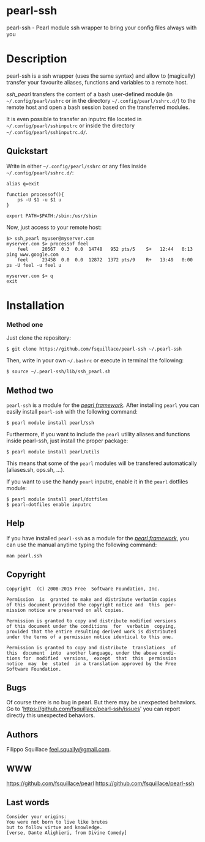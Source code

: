 pearl-ssh
=========
pearl-ssh - Pearl module ssh wrapper to bring your config files always with you

Description
===========
pearl-ssh is a ssh wrapper (uses the same syntax) and allow to (magically)
transfer your favourite aliases, functions and variables to a remote host.

*ssh_pearl* transfers the content of a bash user-defined module
(in `~/.config/pearl/sshrc` or in the directory `~/.config/pearl/sshrc.d/`)
to the remote host and open a bash session based on the transferred modules.

It is even possible to transfer an inputrc file located
in `~/.config/pearl/sshinputrc` or inside the directory `~/.config/pearl/sshinputrc.d/`.


## Quickstart ##

Write in either `~/.config/pearl/sshrc` or any files inside `~/.config/pearl/sshrc.d/`:

    alias q=exit

    function processof(){
        ps -U $1 -u $1 u
    }

    export PATH=$PATH:/sbin:/usr/sbin


Now, just access to your remote host:

    $> ssh_pearl myuser@myserver.com
    myserver.com $> processof feel
        feel     20567  0.3  0.0  14748   952 pts/5    S+   12:44   0:13 ping www.google.com
        feel     23458  0.0  0.0  12872  1372 pts/9    R+   13:49   0:00 ps -U feel -u feel u

    myserver.com $> q
    exit

Installation
============

### Method one ###
Just clone the repository:

    $ git clone https://github.com/fsquillace/pearl-ssh ~/.pearl-ssh

Then, write in your own `~/.bashrc` or execute in terminal the following:

    $ source ~/.pearl-ssh/lib/ssh_pearl.sh

## Method two ##
`pearl-ssh` is a module for the [*pearl framework*](https://github.com/fsquillace/pearl).
After installing `pearl` you can easily install `pearl-ssh` with the following command:

    $ pearl module install pearl/ssh

Furthermore, if you want to include the `pearl` utility aliases and functions
inside pearl-ssh, just install the proper package:

    $ pearl module install pearl/utils

This means that some of the `pearl` modules will be transfered automatically
(aliases.sh, ops.sh, ...).

If you want to use the handy `pearl` inputrc, enable it in the `pearl` dotfiles module:

    $ pearl module install pearl/dotfiles
    $ pearl-dotfiles enable inputrc

## Help ##
If you have installed `pearl-ssh` as a module for the [*pearl framework*](https://github.com/fsquillace/pearl), you can use the manual anytime typing the following command:

    man pearl.ssh

## Copyright ##

    Copyright  (C) 2008-2015 Free  Software Foundation, Inc.

    Permission  is  granted to make and distribute verbatim copies
    of this document provided the copyright notice and  this  per‐
    mission notice are preserved on all copies.

    Permission is granted to copy and distribute modified versions
    of this document under the conditions  for  verbatim  copying,
    provided that the entire resulting derived work is distributed
    under the terms of a permission notice identical to this one.

    Permission is granted to copy and distribute  translations  of
    this  document  into  another language, under the above condi‐
    tions for  modified  versions,  except  that  this  permission
    notice  may  be  stated  in a translation approved by the Free
    Software Foundation.

## Bugs ##
Of course there is no bug in pearl. But there may be unexpected behaviors.
Go to 'https://github.com/fsquillace/pearl-ssh/issues' you can report directly
this unexpected behaviors.

## Authors ##
Filippo Squillace <feel.squally@gmail.com>.

## WWW ##
https://github.com/fsquillace/pearl
https://github.com/fsquillace/pearl-ssh

## Last words ##

    Consider your origins:
    You were not born to live like brutes
    but to follow virtue and knowledge.
    [verse, Dante Alighieri, from Divine Comedy]

